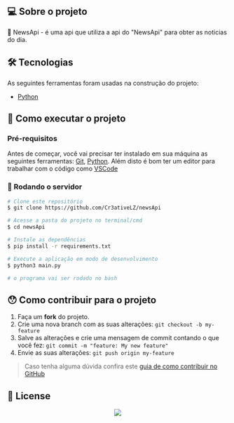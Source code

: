 ## 💻 Sobre o projeto

📰 NewsApi - é uma api que utiliza a api do "NewsApi" para obter as noticias do dia.

## 🛠 Tecnologias

As seguintes ferramentas foram usadas na construção do projeto:


- [Python](https://www.python.org/)


## 🚀 Como executar o projeto

### Pré-requisitos

Antes de começar, você vai precisar ter instalado em sua máquina as seguintes ferramentas:
[Git](https://git-scm.com), [Python](https://www.python.org/). 
Além disto é bom ter um editor para trabalhar com o código como [VSCode](https://code.visualstudio.com/)

### 🎲 Rodando o servidor

```bash
# Clone este repositório
$ git clone https://github.com/Cr3ativeLZ/newsApi

# Acesse a pasta do projeto no terminal/cmd
$ cd newsApi

# Instale as dependências
$ pip install -r requirements.txt

# Execute a aplicação em modo de desenvolvimento
$ python3 main.py

# o programa vai ser rodado no bash
```

## 😯 Como contribuir para o projeto

1. Faça um **fork** do projeto.
2. Crie uma nova branch com as suas alterações: `git checkout -b my-feature`
3. Salve as alterações e crie uma mensagem de commit contando o que você fez: `git commit -m "feature: My new feature"`
4. Envie as suas alterações: `git push origin my-feature`
> Caso tenha alguma dúvida confira este [guia de como contribuir no GitHub](https://github.com/firstcontributions/first-contributions)

## 📃 License
<p align="center"><a href="https://github.com/Cr3ativeLZ/newsApi/blob/master/LICENSE"><img src="https://img.shields.io/static/v1.svg?style=for-the-badge&label=License&message=MIT&logoColor=d9e0ee&colorA=302d41&colorB=c9cbff"/></a></p>
